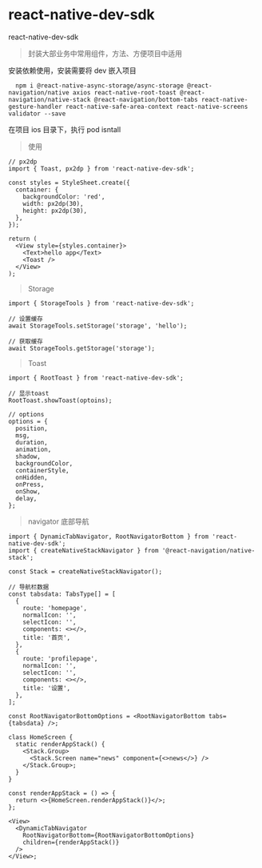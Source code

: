 <!--
 * @Author: mingwei
 * @Date: 2022-04-04 23:31:26
 * @LastEditors: mingwei
 * @LastEditTime: 2022-04-26 17:03:25
 * @FilePath: /react-native-dev-sdk/README.md
 * @Description:
-->

# react-native-dev-sdk

react-native-dev-sdk

> 封装大部业务中常用组件，方法、方便项目中适用

安装依赖使用，安装需要将 dev 嵌入项目

```
  npm i @react-native-async-storage/async-storage @react-navigation/native axios react-native-root-toast @react-navigation/native-stack @react-navigation/bottom-tabs react-native-gesture-handler react-native-safe-area-context react-native-screens validator --save
```

在项目 ios 目录下，执行 pod isntall

> 使用

```tsx
// px2dp
import { Toast, px2dp } from 'react-native-dev-sdk';

const styles = StyleSheet.create({
  container: {
    backgroundColor: 'red',
    width: px2dp(30),
    height: px2dp(30),
  },
});

return (
  <View style={styles.container}>
    <Text>hello app</Text>
    <Toast />
  </View>
);
```

> Storage

```tsx
import { StorageTools } from 'react-native-dev-sdk';

// 设置缓存
await StorageTools.setStorage('storage', 'hello');

// 获取缓存
await StorageTools.getStorage('storage');
```

> Toast

```tsx
import { RootToast } from 'react-native-dev-sdk';

// 显示toast
RootToast.showToast(optoins);

// options
options = {
  position,
  msg,
  duration,
  animation,
  shadow,
  backgroundColor,
  containerStyle,
  onHidden,
  onPress,
  onShow,
  delay,
};
```

> navigator 底部导航

```tsx
import { DynamicTabNavigator, RootNavigatorBottom } from 'react-native-dev-sdk';
import { createNativeStackNavigator } from '@react-navigation/native-stack';

const Stack = createNativeStackNavigator();

// 导航栏数据
const tabsdata: TabsType[] = [
  {
    route: 'homepage',
    normalIcon: '',
    selectIcon: '',
    components: <></>,
    title: '首页',
  },
  {
    route: 'profilepage',
    normalIcon: '',
    selectIcon: '',
    components: <></>,
    title: '设置',
  },
];

const RootNavigatorBottomOptions = <RootNavigatorBottom tabs={tabsdata} />;

class HomeScreen {
  static renderAppStack() {
    <Stack.Group>
      <Stack.Screen name="news" component={<>news</>} />
    </Stack.Group>;
  }
}

const renderAppStack = () => {
  return <>{HomeScreen.renderAppStack()}</>;
};

<View>
  <DynamicTabNavigator
    RootNavigatorBottom={RootNavigatorBottomOptions}
    children={renderAppStack()}
  />
</View>;
```
